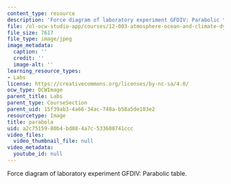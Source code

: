 ```yaml
---
content_type: resource
description: 'Force diagram of laboratory experiment GFDIV: Parabolic table.'
file: /ol-ocw-studio-app/courses/12-003-atmosphere-ocean-and-climate-dynamics-fall-2008/a2c7515980b4bd884a7c533608741ccc_parabola.jpg
file_size: 7617
file_type: image/jpeg
image_metadata:
  caption: ''
  credit: ''
  image-alt: ''
learning_resource_types:
- Labs
license: https://creativecommons.org/licenses/by-nc-sa/4.0/
ocw_type: OCWImage
parent_title: Labs
parent_type: CourseSection
parent_uid: 15f39ab3-4a66-34ac-748a-b58a5de103e2
resourcetype: Image
title: parabola
uid: a2c75159-80b4-bd88-4a7c-533608741ccc
video_files:
  video_thumbnail_file: null
video_metadata:
  youtube_id: null
---
```

Force diagram of laboratory experiment GFDIV: Parabolic table.